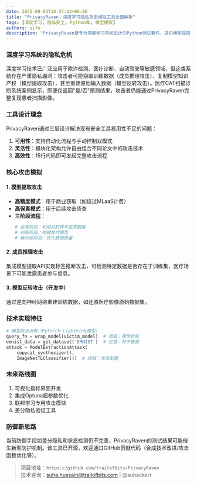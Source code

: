 ```yaml
---
date: 2025-08-03T10:57:12+08:00
title: "PrivacyRaven：深度学习隐私攻击模拟工具全面解析"
tags: [深度学习, 隐私安全, Python库, 模型提取]
authors: qife
description: "PrivacyRaven是专为深度学习系统设计的Python测试套件，提供模型提取、成员推理和模型反转三大隐私攻击模拟功能，帮助开发者在15行代码内快速评估系统脆弱性。"
---
```


### 深度学习系统的隐私危机
深度学习技术已广泛应用于欺诈检测、医疗诊断、自动驾驶等敏感领域，但这类系统存在严重隐私漏洞：攻击者可能窃取训练数据（成员推理攻击）、复制模型知识产权（模型提取攻击），甚至重建原始输入数据（模型反转攻击）。医疗CAT扫描诊断系统案例显示，即便仅返回"是/否"预测结果，攻击者仍能通过PrivacyRaven完整复现患者扫描影像。

### 工具设计理念
PrivacyRaven通过三层设计解决现有安全工具易用性不足的问题：
1. **可用性**：支持自动化流程与手动控制双模式
2. **灵活性**：模块化架构允许自由组合不同论文中的攻击技术
3. **高效性**：15行代码即可发起完整攻击流程

### 核心攻击模拟
#### 1. 模型提取攻击
- **高精度模式**：用于商业窃取（如绕过MLaaS计费）
- **高保真模式**：用于后续攻击侦查
- **三阶段流程**：
  ```python
  # 合成阶段：利用对抗样本生成数据
  # 训练阶段：构建替代模型
  # 再训练阶段：优化数据质量
  ```

#### 2. 成员推理攻击
集成模型提取API实现标签推断攻击，可检测特定数据是否存在于训练集，医疗场景下可能泄露患者参与信息。

#### 3. 模型反转攻击（开发中）
通过逆向神经网络重建训练数据，如还原医疗影像原始数据集。

### 技术实现特征
```python
# 典型攻击示例（PyTorch Lightning模型）
query_fn = wrap_model(victim_model)  # 蓝框：模型封装
emnist_data = get_dataset('EMNIST')  # 红框：种子数据
attack = ModelExtractionAttack(
    copycat_synthesizer(), 
    ImageNetTLClassifier())  # 绿框：攻击配置
```

### 未来路线图
1. 可视化指标界面开发
2. 集成Optuna超参数优化
3. 联邦学习专用攻击模块
4. 差分隐私验证工具

### 防御新思路
当前防御手段如差分隐私和状态检测仍不完善，PrivacyRaven的测试结果可能催生新型防护机制。该工具已开源，欢迎通过GitHub贡献代码（合成技术改进/攻击函数优化等）。

> 项目地址：`https://github.com/trailofbits/PrivacyRaven`  
> 技术咨询：suha.hussain@trailofbits.com | @suhackerr